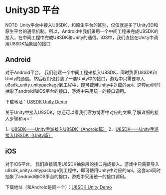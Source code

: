 Unity3D 平台
=========

NOTE: Unity平台中接入U8SDK，和原生平台的区别，仅仅就是多了Unity3D和原生平台的通信机制。所以，Android中我们采用一个中间工程来完成U8SDK的接入，在中间工程中完成U8SDK和Unity的通信。iOS中，我们直接在Unity中调用U8SDK抽象层的接口

Android
---------

对于Android平台， 我们创建一个中间工程来接入U8SDK，同时负责U8SDK和Unity的通信。然后我们也封装了一套Unity中的接口，游戏中只需要导入u8sdk_unity.unitypackage到工程中，即可使用Unity中对应的api。这套api同时抽象了android和iOS平台的接口，游戏中采用统一的接口调用。


下载地址：[U8SDK Unity Demo](http://pan.baidu.com/s/1gE3JC)

关于Unity中接入U8SDK，你还可以看我们官方博客中对应的文章,了解详细的接入步骤和api：

1、[U8SDK——Unity手游接入U8SDK（Android篇）](http://www.uustory.com/?p=1859)
2、[U8SDK——Unity手游接入U8SDK（Unity篇）](http://www.uustory.com/?p=1866)


iOS
---------

对于iOS平台， 我们直接调用U8SDK抽象层的接口完成接入。游戏中只需要导入u8sdk_unity.unitypackage到工程中，即可使用Unity中对应的api。这套api同时抽象了android和iOS平台的接口，游戏中采用统一的接口调用。

下载地址（和Android是同一个）：[U8SDK Unity Demo](http://pan.baidu.com/s/1gE3JC)